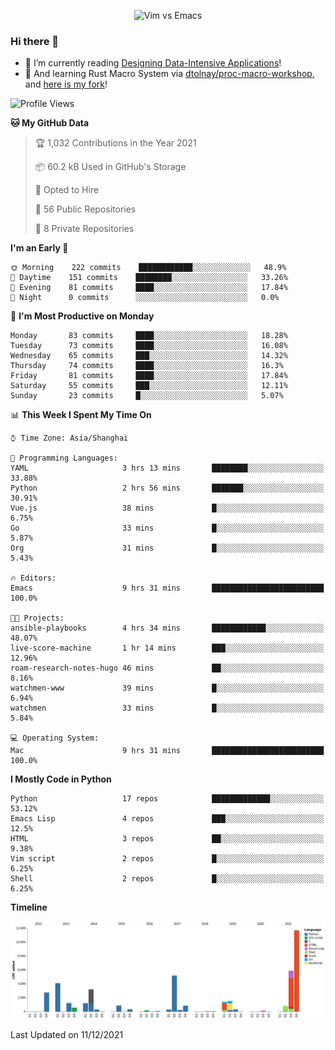 <p align="center">
    <img src="https://gist.githubusercontent.com/coldnight/e696baffb094e71c96cb302118878eae/raw/40ea5053a6f66cc65f90f437e4173497da225958/banner.gif" alt="Vim vs Emacs" />
</p>

### Hi there 👋

- 📖 I’m currently reading [Designing Data-Intensive Applications](https://www.oreilly.com/library/view/designing-data-intensive-applications/9781491903063/)!
- 🌱 And learning Rust Macro System via [dtolnay/proc-macro-workshop](https://github.com/dtolnay/proc-macro-workshop), and [here is my fork](https://github.com/coldnight/proc-macro-workshop)!

<!--START_SECTION:waka-->
![Profile Views](http://img.shields.io/badge/Profile%20Views-14-blue)

**🐱 My GitHub Data** 

> 🏆 1,032 Contributions in the Year 2021
 > 
> 📦 60.2 kB Used in GitHub's Storage 
 > 
> 💼 Opted to Hire
 > 
> 📜 56 Public Repositories 
 > 
> 🔑 8 Private Repositories  
 > 
**I'm an Early 🐤** 

```text
🌞 Morning    222 commits    ████████████░░░░░░░░░░░░░   48.9% 
🌆 Daytime    151 commits    ████████░░░░░░░░░░░░░░░░░   33.26% 
🌃 Evening    81 commits     ████░░░░░░░░░░░░░░░░░░░░░   17.84% 
🌙 Night      0 commits      ░░░░░░░░░░░░░░░░░░░░░░░░░   0.0%

```
📅 **I'm Most Productive on Monday** 

```text
Monday       83 commits     ████░░░░░░░░░░░░░░░░░░░░░   18.28% 
Tuesday      73 commits     ████░░░░░░░░░░░░░░░░░░░░░   16.08% 
Wednesday    65 commits     ███░░░░░░░░░░░░░░░░░░░░░░   14.32% 
Thursday     74 commits     ████░░░░░░░░░░░░░░░░░░░░░   16.3% 
Friday       81 commits     ████░░░░░░░░░░░░░░░░░░░░░   17.84% 
Saturday     55 commits     ███░░░░░░░░░░░░░░░░░░░░░░   12.11% 
Sunday       23 commits     █░░░░░░░░░░░░░░░░░░░░░░░░   5.07%

```


📊 **This Week I Spent My Time On** 

```text
⌚︎ Time Zone: Asia/Shanghai

💬 Programming Languages: 
YAML                     3 hrs 13 mins       ████████░░░░░░░░░░░░░░░░░   33.88% 
Python                   2 hrs 56 mins       ███████░░░░░░░░░░░░░░░░░░   30.91% 
Vue.js                   38 mins             █░░░░░░░░░░░░░░░░░░░░░░░░   6.75% 
Go                       33 mins             █░░░░░░░░░░░░░░░░░░░░░░░░   5.87% 
Org                      31 mins             █░░░░░░░░░░░░░░░░░░░░░░░░   5.43%

🔥 Editors: 
Emacs                    9 hrs 31 mins       █████████████████████████   100.0%

🐱‍💻 Projects: 
ansible-playbooks        4 hrs 34 mins       ████████████░░░░░░░░░░░░░   48.07% 
live-score-machine       1 hr 14 mins        ███░░░░░░░░░░░░░░░░░░░░░░   12.96% 
roam-research-notes-hugo 46 mins             ██░░░░░░░░░░░░░░░░░░░░░░░   8.16% 
watchmen-www             39 mins             █░░░░░░░░░░░░░░░░░░░░░░░░   6.94% 
watchmen                 33 mins             █░░░░░░░░░░░░░░░░░░░░░░░░   5.84%

💻 Operating System: 
Mac                      9 hrs 31 mins       █████████████████████████   100.0%

```

**I Mostly Code in Python** 

```text
Python                   17 repos            █████████████░░░░░░░░░░░░   53.12% 
Emacs Lisp               4 repos             ███░░░░░░░░░░░░░░░░░░░░░░   12.5% 
HTML                     3 repos             ██░░░░░░░░░░░░░░░░░░░░░░░   9.38% 
Vim script               2 repos             █░░░░░░░░░░░░░░░░░░░░░░░░   6.25% 
Shell                    2 repos             █░░░░░░░░░░░░░░░░░░░░░░░░   6.25%

```


**Timeline**

![Chart not found](https://raw.githubusercontent.com/coldnight/coldnight/master/charts/bar_graph.png) 


 Last Updated on 11/12/2021
<!--END_SECTION:waka-->
